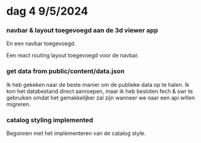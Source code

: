 # dag 4 9/5/2024

### navbar & layout toegevoegd aan de 3d viewer app&#x20;

En een navbar toegevoegd.

Een react routing layout toegevoegd voor de navbar.

### get data from public/content/data.json

Ik heb gekeken naar de beste manier om de publieke data op te halen. Ik kon het databestand direct aanroepen, maar ik heb besloten fech & swr te gebruiken omdat het gemakkelijker zal zijn wanneer we naar een api willen migreren.

### catalog styling implemented&#x20;

Begonnen met het implementeren van de catalog style.

